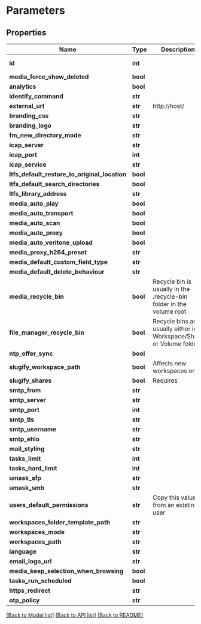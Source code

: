# Parameters

## Properties

Name | Type | Description | Notes
------------ | ------------- | ------------- | -------------
**id** | **int** |  | [optional] [readonly] 
**media_force_show_deleted** | **bool** |  | [optional] 
**analytics** | **bool** |  | [optional] 
**identify_command** | **str** |  | [optional] 
**external_url** | **str** | http://host/ | [optional] 
**branding_css** | **str** |  | [optional] 
**branding_logo** | **str** |  | [optional] 
**fm_new_directory_mode** | **str** |  | [optional] 
**icap_server** | **str** |  | [optional] 
**icap_port** | **int** |  | [optional] 
**icap_service** | **str** |  | [optional] 
**ltfs_default_restore_to_original_location** | **bool** |  | [optional] 
**ltfs_default_search_directories** | **bool** |  | [optional] 
**ltfs_library_address** | **str** |  | [optional] 
**media_auto_play** | **bool** |  | [optional] 
**media_auto_transport** | **bool** |  | [optional] 
**media_auto_scan** | **bool** |  | [optional] 
**media_auto_proxy** | **bool** |  | [optional] 
**media_auto_veritone_upload** | **bool** |  | [optional] 
**media_proxy_h264_preset** | **str** |  | [optional] 
**media_default_custom_field_type** | **str** |  | [optional] 
**media_default_delete_behaviour** | **str** |  | [optional] 
**media_recycle_bin** | **bool** | Recycle bin is usually in the .recycle-bin folder in the volume root | [optional] 
**file_manager_recycle_bin** | **bool** | Recycle bins are usually either in Workspace/Share or Volume folder | [optional] 
**ntp_offer_sync** | **bool** |  | [optional] 
**slugify_workspace_path** | **bool** | Affects new workspaces only | [optional] 
**slugify_shares** | **bool** | Requires | [optional] 
**smtp_from** | **str** |  | [optional] 
**smtp_server** | **str** |  | [optional] 
**smtp_port** | **int** |  | [optional] 
**smtp_tls** | **str** |  | [optional] 
**smtp_username** | **str** |  | [optional] 
**smtp_ehlo** | **str** |  | [optional] 
**mail_styling** | **str** |  | [optional] 
**tasks_limit** | **int** |  | [optional] 
**tasks_hard_limit** | **int** |  | [optional] 
**umask_afp** | **str** |  | [optional] 
**umask_smb** | **str** |  | [optional] 
**users_default_permissions** | **str** | Copy this value from an existing user | [optional] 
**workspaces_folder_template_path** | **str** |  | [optional] 
**workspaces_mode** | **str** |  | [optional] 
**workspaces_path** | **str** |  | [optional] 
**language** | **str** |  | [optional] 
**email_logo_url** | **str** |  | [optional] 
**media_keep_selection_when_browsing** | **bool** |  | [optional] 
**tasks_run_scheduled** | **bool** |  | [optional] 
**https_redirect** | **str** |  | [optional] 
**otp_policy** | **str** |  | [optional] 

[[Back to Model list]](../#documentation-for-models) [[Back to API list]](../#documentation-for-api-endpoints) [[Back to README]](../)


